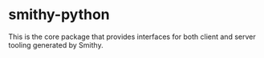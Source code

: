 # smithy-python

This is the core package that provides interfaces for both client and server
tooling generated by Smithy.
